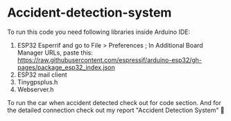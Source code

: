 # Accident-detection-system

To run this code you need following libraries inside Arduino IDE:
1. ESP32 Esperrif and go to File > Preferences ; In Additional Board Manager URLs, paste this: https://raw.githubusercontent.com/espressif/arduino-esp32/gh-pages/package_esp32_index.json
2. ESP32 mail client
3. Tinygpsplus.h
4. Webserver.h

To run the car when accident detected check out for code section.
And for the detailed connection check out my report "Accident Detection System" 🥳
